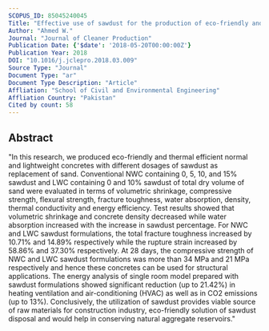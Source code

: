```yaml
---
SCOPUS_ID: 85045240045
Title: "Effective use of sawdust for the production of eco-friendly and thermal-energy efficient normal weight and lightweight concretes with tailored fracture properties"
Author: "Ahmed W."
Journal: "Journal of Cleaner Production"
Publication Date: {'$date': '2018-05-20T00:00:00Z'}
Publication Year: 2018
DOI: "10.1016/j.jclepro.2018.03.009"
Source Type: "Journal"
Document Type: "ar"
Document Type Description: "Article"
Affliation: "School of Civil and Environmental Engineering"
Affliation Country: "Pakistan"
Cited by count: 58
---
```


## Abstract
"In this research, we produced eco-friendly and thermal efficient normal and lightweight concretes with different dosages of sawdust as replacement of sand. Conventional NWC containing 0, 5, 10, and 15% sawdust and LWC containing 0 and 10% sawdust of total dry volume of sand were evaluated in terms of volumetric shrinkage, compressive strength, flexural strength, fracture toughness, water absorption, density, thermal conductivity and energy efficiency. Test results showed that volumetric shrinkage and concrete density decreased while water absorption increased with the increase in sawdust percentage. For NWC and LWC sawdust formulations, the total fracture toughness increased by 10.71% and 14.89% respectively while the rupture strain increased by 58.86% and 37.30% respectively. At 28 days, the compressive strength of NWC and LWC sawdust formulations was more than 34 MPa and 21 MPa respectively and hence these concretes can be used for structural applications. The energy analysis of single room model prepared with sawdust formulations showed significant reduction (up to 21.42%) in heating ventilation and air-conditioning (HVAC) as well as in CO2 emissions (up to 13%). Conclusively, the utilization of sawdust provides viable source of raw materials for construction industry, eco-friendly solution of sawdust disposal and would help in conserving natural aggregate reservoirs."
